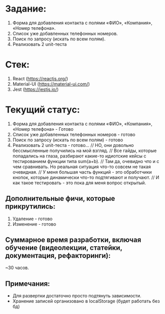 # Задание:
1) Форма для добавления контакта с полями «ФИО», «Компания», «Номер телефона».
2) Список уже добавленных телефонных номеров.
3) Поиск по запросу (искать по всем полям).
4) Реализовать 2 unit-теста

# Стек:
1) React (https://reactjs.org/)
2) Material-UI (https://material-ui.com/)
3) Jest (https://jestjs.io/)

# Текущий статус:
1) Форма для добавления контакта с полями «ФИО», «Компания», «Номер телефона» - Готово
2) Список уже добавленных телефонных номеров - готово
3) Поиск по запросу (искать по всем полям) - готово
4) Реализовать 2 unit-теста - готово...
// НО, они довольно бессмысленные получились на мой взгляд.
// Все гайды, которые попадались на глаза, разбирают какие-то идиотские кейсы с тестированием функции типа sum(a+b).
// Там да, очевидно что и с чем сравнивать. Но реальная ситуация что-то совсем не такая очевидная.
// У меня большая часть функций - это обработчики кнопок, которые динамически что-то подтягивают и получают.
// И как такое тестировать - это пока для меня вопрос открытый.

## Дополнительные фичи, которые прикрутились:
1. Удаление - готово
2. Изменение - готово

## Суммарное время разработки, включая обучение (видеолекции, статейки, документация, рефакторинги):
~30 часов.

## Примечания:
- Для развертки достаточно просто подтянуть зависимости.
- Хранение записей организовано в localStorage (будет работать без бд)
